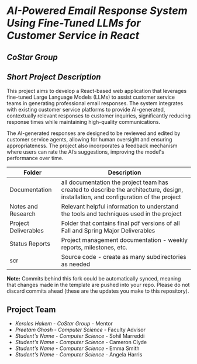 # *AI-Powered Email Response System Using Fine-Tuned LLMs for Customer Service in React*
## *CoStar Group*
## *Short Project Description*
This project aims to develop a React-based web application that leverages fine-tuned Large Language Models (LLMs) to assist customer service teams in generating professional email responses. The system integrates with existing customer service platforms to provide AI-generated, contextually relevant responses to customer inquiries, significantly reducing response times while maintaining high-quality communications.

The AI-generated responses are designed to be reviewed and edited by customer service agents, allowing for human oversight and ensuring appropriateness. The project also incorporates a feedback mechanism where users can rate the AI’s suggestions, improving the model's performance over time.

| Folder | Description |
|---|---|
| Documentation |  all documentation the project team has created to describe the architecture, design, installation, and configuration of the project |
| Notes and Research | Relevant helpful information to understand the tools and techniques used in the project |
| Project Deliverables | Folder that contains final pdf versions of all Fall and Spring Major Deliverables |
| Status Reports | Project management documentation - weekly reports, milestones, etc. |
| scr | Source code - create as many subdirectories as needed |

**Note:** Commits behind this fork could be automatically synced, meaning that changes made in the template are pushed into your repo. Please do not discard commits ahead (these are the updates you make to this repository).

## Project Team
- *Keroles Hakem*  - *CoStar Group* - Mentor
- *Preetam Ghosh* - *Computer Science* - Faculty Advisor
- *Student's Name* - *Computer Science* - Sohil Marreddi
- *Student's Name* - *Computer Science* - Cameron Clyde
- *Student's Name* - *Computer Science* - Emma Smith
- *Student's Name* - *Computer Science* - Angela Harris

